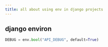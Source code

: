 ```yaml
---
title: all about using env in django projects
---
```


## django environ

```py
DEBUG = env.bool("API_DEBUG", default=True)
```

